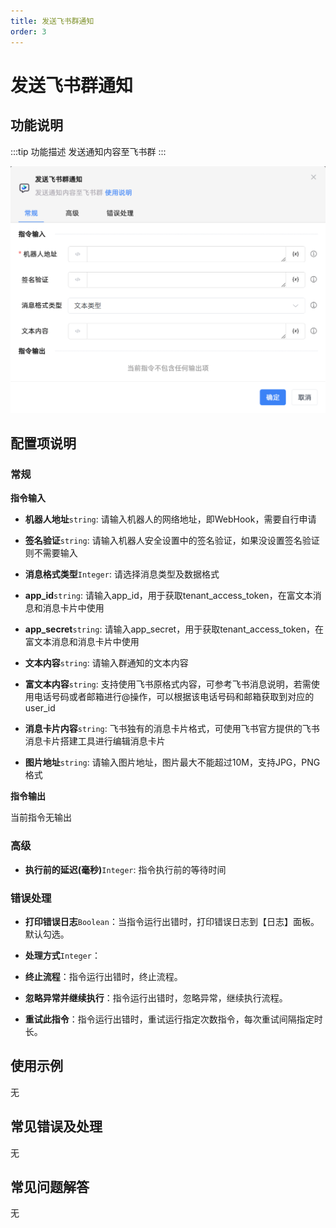 ```yaml
---
title: 发送飞书群通知
order: 3
---
```


# 发送飞书群通知

## 功能说明

:::tip 功能描述
发送通知内容至飞书群
:::

![发送飞书群通知](../../../assets/发送飞书群通知_command.png)

## 配置项说明

### 常规

**指令输入**

- **机器人地址**`string`: 请输入机器人的网络地址，即WebHook，需要自行申请

- **签名验证**`string`: 请输入机器人安全设置中的签名验证，如果没设置签名验证则不需要输入

- **消息格式类型**`Integer`: 请选择消息类型及数据格式

- **app_id**`string`: 请输入app_id，用于获取tenant_access_token，在富文本消息和消息卡片中使用

- **app_secret**`string`: 请输入app_secret，用于获取tenant_access_token，在富文本消息和消息卡片中使用

- **文本内容**`string`: 请输入群通知的文本内容

- **富文本内容**`string`: 支持使用飞书原格式内容，可参考飞书消息说明，若需使用电话号码或者邮箱进行@操作，可以根据该电话号码和邮箱获取到对应的user_id

- **消息卡片内容**`string`: 飞书独有的消息卡片格式，可使用飞书官方提供的飞书消息卡片搭建工具进行编辑消息卡片

- **图片地址**`string`: 请输入图片地址，图片最大不能超过10M，支持JPG，PNG格式


**指令输出**

当前指令无输出

### 高级

- **执行前的延迟(毫秒)**`Integer`: 指令执行前的等待时间

### 错误处理

- **打印错误日志**`Boolean`：当指令运行出错时，打印错误日志到【日志】面板。默认勾选。

- **处理方式**`Integer`：

 - **终止流程**：指令运行出错时，终止流程。

 - **忽略异常并继续执行**：指令运行出错时，忽略异常，继续执行流程。

 - **重试此指令**：指令运行出错时，重试运行指定次数指令，每次重试间隔指定时长。

## 使用示例
无

## 常见错误及处理

无

## 常见问题解答

无

